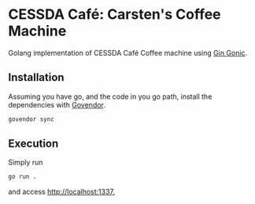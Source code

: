 # CESSDA Café: Carsten's Coffee Machine

Golang implementation of CESSDA Café Coffee machine using [Gin Gonic](https://gin-gonic.github.io/gin/).

## Installation

Assuming you have go, and the code in you go path,
install the dependencies with [Govendor](https://github.com/kardianos/govendor).

```bash
govendor sync
```

## Execution

Simply run

```bash
go run .
```

and access <http://localhost:1337.>
